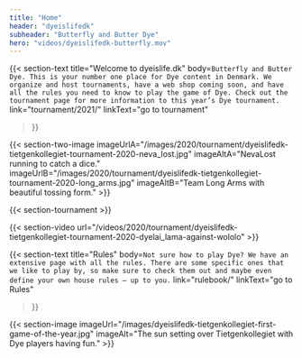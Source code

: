 ```yaml
---
title: "Home"
header: "dyeislifedk"
subheader: "Butterfly and Butter Dye"
hero: "videos/dyeislifedk-butterfly.mov"
---
```


{{< section-text
  title="Welcome to dyeislife.dk"
  body=`
    Butterfly and Butter Dye. This is your number one place for Dye content in Denmark. We organize and host tournaments, have a web shop coming soon, and have all the rules you need to know to play the game of Dye. Check out the tournament page for more information to this year’s Dye tournament.
  `
  link="tournament/2021/"
  linkText="go to tournament"
>}}

{{< section-two-image imageUrlA="/images/2020/tournament/dyeislifedk-tietgenkollegiet-tournament-2020-neva_lost.jpg" imageAltA="NevaLost running to catch a dice." imageUrlB="/images/2020/tournament/dyeislifedk-tietgenkollegiet-tournament-2020-long_arms.jpg" imageAltB="Team Long Arms with beautiful tossing form." >}}

{{< section-tournament >}}

{{< section-video url="/videos/2020/tournament/dyeislifedk-tietgenkollegiet-tournament-2020-dyelai_lama-against-wololo" >}}

{{< section-text
  title="Rules"
  body=`
    Not sure how to play Dye? We have an extensive page with all the rules. There are some specific ones that we like to play by, so make sure to check them out and maybe even define your own house rules – up to you.
  `
  link="rulebook/"
  linkText="go to Rules"
>}}

{{< section-image imageUrl="/images/dyeislifedk-tietgenkollegiet-first-game-of-the-year.jpg" imageAlt="The sun setting over Tietgenkollegiet with Dye players having fun." >}}
